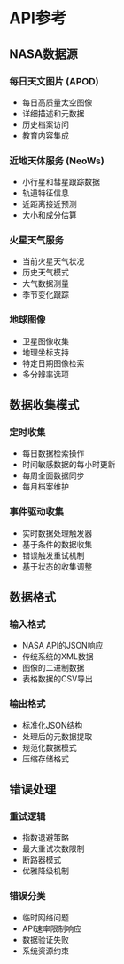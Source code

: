 # API参考

## NASA数据源

### 每日天文图片 (APOD)
- 每日高质量太空图像
- 详细描述和元数据
- 历史档案访问
- 教育内容集成

### 近地天体服务 (NeoWs)
- 小行星和彗星跟踪数据
- 轨道特征信息
- 近距离接近预测
- 大小和成分估算

### 火星天气服务
- 当前火星天气状况
- 历史天气模式
- 大气数据测量
- 季节变化跟踪

### 地球图像
- 卫星图像收集
- 地理坐标支持
- 特定日期图像检索
- 多分辨率选项

## 数据收集模式

### 定时收集
- 每日数据检索操作
- 时间敏感数据的每小时更新
- 每周全面数据同步
- 每月档案维护

### 事件驱动收集
- 实时数据处理触发器
- 基于条件的数据收集
- 错误触发重试机制
- 基于状态的收集调整

## 数据格式

### 输入格式
- NASA API的JSON响应
- 传统系统的XML数据
- 图像的二进制数据
- 表格数据的CSV导出

### 输出格式
- 标准化JSON结构
- 处理后的元数据提取
- 规范化数据模式
- 压缩存储格式

## 错误处理

### 重试逻辑
- 指数退避策略
- 最大重试次数限制
- 断路器模式
- 优雅降级机制

### 错误分类
- 临时网络问题
- API速率限制响应
- 数据验证失败
- 系统资源约束
